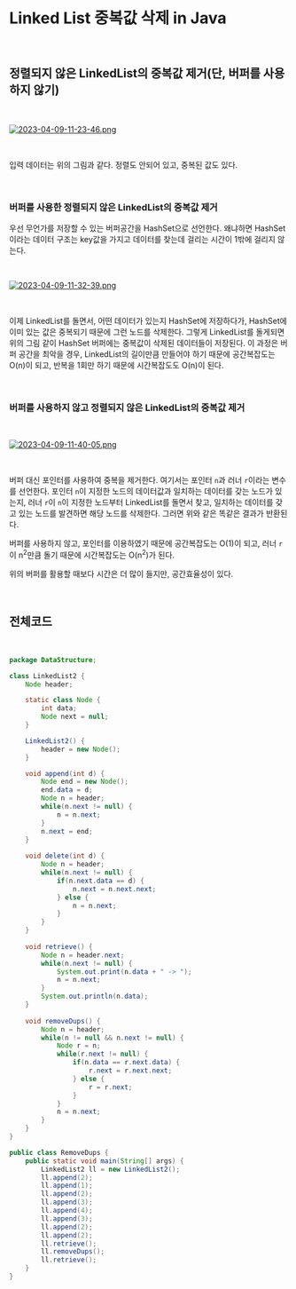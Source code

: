 # Linked List 중복값 삭제 in Java

</br>

## 정렬되지 않은 LinkedList의 중복값 제거(단, 버퍼를 사용하지 않기)

</br>

[![2023-04-09-11-23-46.png](https://i.postimg.cc/ydB32Htm/2023-04-09-11-23-46.png)](https://postimg.cc/06WNJL8j)

</br>

입력 데이터는 위의 그림과 같다. 정렬도 안되어 있고, 중복된 값도 있다.

</br>

### 버퍼를 사용한 정렬되지 않은 LinkedList의 중복값 제거

우선 무언가를 저장할 수 있는 버퍼공간을 HashSet으로 선언한다. 왜냐하면 HashSet이라는 데이터 구조는 key값을 가지고 데이터를 찾는데 걸리는 시간이 1밖에 걸리지 않는다.

</br>

[![2023-04-09-11-32-39.png](https://i.postimg.cc/GtL7L68Y/2023-04-09-11-32-39.png)](https://postimg.cc/dkfmnH9t)

</br>

이제 LinkedList를 돌면서, 어떤 데이터가 있는지 HashSet에 저장하다가, HashSet에 이미 있는 값은 중복되기 때문에 그런 노드를 삭제한다. 그렇게 LinkedList를 돌게되면 위의 그림 같이 HashSet 버퍼에는 중복값이 삭제된 데이터들이 저장된다. 이 과정은 버퍼 공간을 최악을 경우, LinkedList의 길이만큼 만들어야 하기 때문에 공간복잡도는 O(n)이 되고, 반복을 1회만 하기 때문에 시간복잡도도 O(n)이 된다.

</br>

### 버퍼를 사용하지 않고 정렬되지 않은 LinkedList의 중복값 제거

</br>

[![2023-04-09-11-40-05.png](https://i.postimg.cc/ZYWjcPPJ/2023-04-09-11-40-05.png)](https://postimg.cc/7bygP2QR)

</br>

버퍼 대신 포인터를 사용하여 중복을 제거한다. 여기서는 포인터 `n`과 러너 `r`이라는 변수를 선언한다. 포인터 `n`이 지정한 노드의 데이터값과 일치하는 데이터를 갖는 노드가 있는지, 러너 `r`이 `n`이 지정한 노드부터 LinkedList를 돌면서 찾고, 일치하는 데이터를 갖고 있는 노드를 발견하면 해당 노드를 삭제한다. 그러면 위와 같은 똑같은 결과가 반환된다.

버퍼를 사용하지 않고, 포인터를 이용하였기 때문에 공간복잡도는 O(1)이 되고, 러너 `r`이 n<sup>2</sup>만큼 돌기 때문에 시간복잡도는 O(n<sup>2</sup>)가 된다.

위의 버퍼를 활용할 때보다 시간은 더 많이 들지만, 공간효율성이 있다.

</br>

## 전체코드

</br>

``` java
package DataStructure;

class LinkedList2 {
    Node header;

    static class Node {
        int data;
        Node next = null;
    }

    LinkedList2() {
        header = new Node();
    }

    void append(int d) {
        Node end = new Node();
        end.data = d;
        Node n = header;
        while(n.next != null) {
            n = n.next;
        }
        n.next = end;
    }
    
    void delete(int d) {
        Node n = header;
        while(n.next != null) {
            if(n.next.data == d) {
                n.next = n.next.next;
            } else {
                n = n.next;
            }
        }
    }
    
    void retrieve() {
        Node n = header.next;
        while(n.next != null) {
            System.out.print(n.data + " -> ");
            n = n.next;
        }
        System.out.println(n.data);
    }
    
    void removeDups() {
    	Node n = header;
    	while(n != null && n.next != null) {
    		Node r = n;
    		while(r.next != null) {
    			if(n.data == r.next.data) {
    				r.next = r.next.next;
    			} else {
    				r = r.next;
    			}
    		}
    		n = n.next;
    	}
    }
}

public class RemoveDups {
	public static void main(String[] args) {
		LinkedList2 ll = new LinkedList2();
		ll.append(2);
		ll.append(1);
		ll.append(2);
		ll.append(3);
		ll.append(4);
		ll.append(3);
		ll.append(2);
		ll.append(2);
		ll.retrieve();
		ll.removeDups();
		ll.retrieve();
	}
}
```